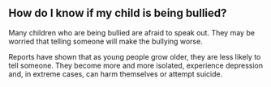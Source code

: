 ##  How do I know if my child is being bullied?

Many children who are being bullied are afraid to speak out. They may be
worried that telling someone will make the bullying worse.

Reports have shown that as young people grow older, they are less likely to
tell someone. They become more and more isolated, experience depression and,
in extreme cases, can harm themselves or attempt suicide.
